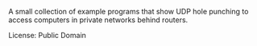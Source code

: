 
A small collection of example programs that show UDP hole punching
to access computers in private networks behind routers.

License: Public Domain
